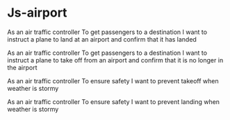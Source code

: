 # Js-airport

As an air traffic controller
To get passengers to a destination
I want to instruct a plane to land at an airport and confirm that it has landed

As an air traffic controller
To get passengers to a destination
I want to instruct a plane to take off from an airport and confirm that it is no longer in the airport

As an air traffic controller
To ensure safety
I want to prevent takeoff when weather is stormy

As an air traffic controller
To ensure safety
I want to prevent landing when weather is stormy


